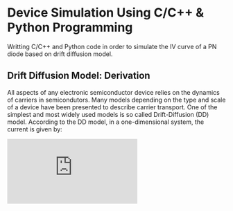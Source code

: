 # Device Simulation Using C/C++ & Python Programming
Writting C/C++ and Python code in order to simulate the IV curve of a PN diode based on drift diffusion model.

## Drift Diffusion Model: Derivation
All aspects of any electronic semiconductor device relies on the dynamics of carriers in semicondutors. Many models depending on the type and scale of a device have been presented to describe carrier transport. One of the simplest and most widely used models is so called Drift-Diffusion (DD) model. According to the DD model, in a one-dimensional system, the current is given by: 

![first equation](https://latex.codecogs.com/gif.latex?%5Cdpi%7B300%7D%20%5Clarge%20%5Cfrac%7Ba%7D%7Bb%7D)
